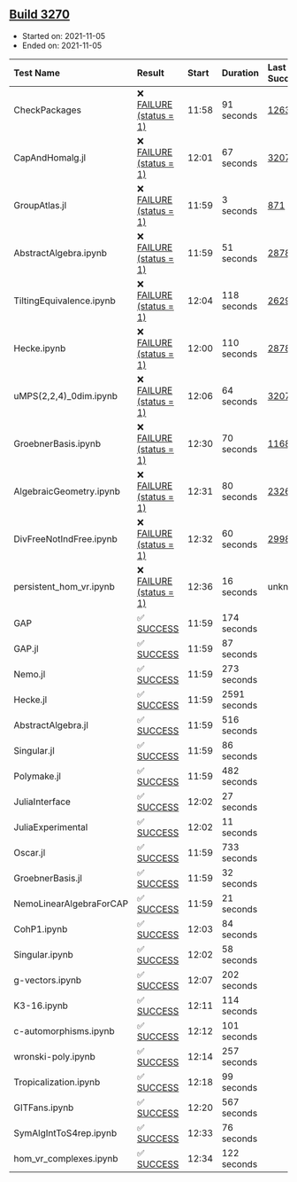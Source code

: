 ## [Build 3270](https://oscarci.mathematik.uni-kl.de/job/oscar-stable/3270/)

* Started on: 2021-11-05
* Ended on: 2021-11-05

| Test Name    | Result | Start | Duration | Last Success | First Failure |
|:-------------|:-------|:------|:---------|:-------------|:--------------|
| CheckPackages | ❌ [FAILURE (status = 1)](https://oscarci.mathematik.uni-kl.de/job/oscar-stable/3270/artifact/logs/build-3270/CheckPackages.log) | 11:58 | 91 seconds | [1263](https://oscarci.mathematik.uni-kl.de/job/oscar-stable/1263/) | [1264](https://oscarci.mathematik.uni-kl.de/job/oscar-stable/1264/) |
| CapAndHomalg.jl | ❌ [FAILURE (status = 1)](https://oscarci.mathematik.uni-kl.de/job/oscar-stable/3270/artifact/logs/build-3270/CapAndHomalg.jl.log) | 12:01 | 67 seconds | [3207](https://oscarci.mathematik.uni-kl.de/job/oscar-stable/3207/) | [3208](https://oscarci.mathematik.uni-kl.de/job/oscar-stable/3208/) |
| GroupAtlas.jl | ❌ [FAILURE (status = 1)](https://oscarci.mathematik.uni-kl.de/job/oscar-stable/3270/artifact/logs/build-3270/GroupAtlas.jl.log) | 11:59 | 3 seconds | [871](https://oscarci.mathematik.uni-kl.de/job/oscar-stable/871/) | [872](https://oscarci.mathematik.uni-kl.de/job/oscar-stable/872/) |
| AbstractAlgebra.ipynb | ❌ [FAILURE (status = 1)](https://oscarci.mathematik.uni-kl.de/job/oscar-stable/3270/artifact/logs/build-3270/AbstractAlgebra.ipynb.log) | 11:59 | 51 seconds | [2878](https://oscarci.mathematik.uni-kl.de/job/oscar-stable/2878/) | [2879](https://oscarci.mathematik.uni-kl.de/job/oscar-stable/2879/) |
| TiltingEquivalence.ipynb | ❌ [FAILURE (status = 1)](https://oscarci.mathematik.uni-kl.de/job/oscar-stable/3270/artifact/logs/build-3270/TiltingEquivalence.ipynb.log) | 12:04 | 118 seconds | [2629](https://oscarci.mathematik.uni-kl.de/job/oscar-stable/2629/) | [2630](https://oscarci.mathematik.uni-kl.de/job/oscar-stable/2630/) |
| Hecke.ipynb | ❌ [FAILURE (status = 1)](https://oscarci.mathematik.uni-kl.de/job/oscar-stable/3270/artifact/logs/build-3270/Hecke.ipynb.log) | 12:00 | 110 seconds | [2878](https://oscarci.mathematik.uni-kl.de/job/oscar-stable/2878/) | [2879](https://oscarci.mathematik.uni-kl.de/job/oscar-stable/2879/) |
| uMPS(2,2,4)_0dim.ipynb | ❌ [FAILURE (status = 1)](https://oscarci.mathematik.uni-kl.de/job/oscar-stable/3270/artifact/logs/build-3270/uMPS-2-2-4-_0dim.ipynb.log) | 12:06 | 64 seconds | [3207](https://oscarci.mathematik.uni-kl.de/job/oscar-stable/3207/) | [3208](https://oscarci.mathematik.uni-kl.de/job/oscar-stable/3208/) |
| GroebnerBasis.ipynb | ❌ [FAILURE (status = 1)](https://oscarci.mathematik.uni-kl.de/job/oscar-stable/3270/artifact/logs/build-3270/GroebnerBasis.ipynb.log) | 12:30 | 70 seconds | [1168](https://oscarci.mathematik.uni-kl.de/job/oscar-stable/1168/) | [1169](https://oscarci.mathematik.uni-kl.de/job/oscar-stable/1169/) |
| AlgebraicGeometry.ipynb | ❌ [FAILURE (status = 1)](https://oscarci.mathematik.uni-kl.de/job/oscar-stable/3270/artifact/logs/build-3270/AlgebraicGeometry.ipynb.log) | 12:31 | 80 seconds | [2326](https://oscarci.mathematik.uni-kl.de/job/oscar-stable/2326/) | [2327](https://oscarci.mathematik.uni-kl.de/job/oscar-stable/2327/) |
| DivFreeNotIndFree.ipynb | ❌ [FAILURE (status = 1)](https://oscarci.mathematik.uni-kl.de/job/oscar-stable/3270/artifact/logs/build-3270/DivFreeNotIndFree.ipynb.log) | 12:32 | 60 seconds | [2998](https://oscarci.mathematik.uni-kl.de/job/oscar-stable/2998/) | [2999](https://oscarci.mathematik.uni-kl.de/job/oscar-stable/2999/) |
| persistent_hom_vr.ipynb | ❌ [FAILURE (status = 1)](https://oscarci.mathematik.uni-kl.de/job/oscar-stable/3270/artifact/logs/build-3270/persistent_hom_vr.ipynb.log) | 12:36 | 16 seconds | unknown | unknown |
| GAP | ✅ [SUCCESS](https://oscarci.mathematik.uni-kl.de/job/oscar-stable/3270/artifact/logs/build-3270/GAP.log) | 11:59 | 174 seconds |  |  |
| GAP.jl | ✅ [SUCCESS](https://oscarci.mathematik.uni-kl.de/job/oscar-stable/3270/artifact/logs/build-3270/GAP.jl.log) | 11:59 | 87 seconds |  |  |
| Nemo.jl | ✅ [SUCCESS](https://oscarci.mathematik.uni-kl.de/job/oscar-stable/3270/artifact/logs/build-3270/Nemo.jl.log) | 11:59 | 273 seconds |  |  |
| Hecke.jl | ✅ [SUCCESS](https://oscarci.mathematik.uni-kl.de/job/oscar-stable/3270/artifact/logs/build-3270/Hecke.jl.log) | 11:59 | 2591 seconds |  |  |
| AbstractAlgebra.jl | ✅ [SUCCESS](https://oscarci.mathematik.uni-kl.de/job/oscar-stable/3270/artifact/logs/build-3270/AbstractAlgebra.jl.log) | 11:59 | 516 seconds |  |  |
| Singular.jl | ✅ [SUCCESS](https://oscarci.mathematik.uni-kl.de/job/oscar-stable/3270/artifact/logs/build-3270/Singular.jl.log) | 11:59 | 86 seconds |  |  |
| Polymake.jl | ✅ [SUCCESS](https://oscarci.mathematik.uni-kl.de/job/oscar-stable/3270/artifact/logs/build-3270/Polymake.jl.log) | 11:59 | 482 seconds |  |  |
| JuliaInterface | ✅ [SUCCESS](https://oscarci.mathematik.uni-kl.de/job/oscar-stable/3270/artifact/logs/build-3270/JuliaInterface.log) | 12:02 | 27 seconds |  |  |
| JuliaExperimental | ✅ [SUCCESS](https://oscarci.mathematik.uni-kl.de/job/oscar-stable/3270/artifact/logs/build-3270/JuliaExperimental.log) | 12:02 | 11 seconds |  |  |
| Oscar.jl | ✅ [SUCCESS](https://oscarci.mathematik.uni-kl.de/job/oscar-stable/3270/artifact/logs/build-3270/Oscar.jl.log) | 11:59 | 733 seconds |  |  |
| GroebnerBasis.jl | ✅ [SUCCESS](https://oscarci.mathematik.uni-kl.de/job/oscar-stable/3270/artifact/logs/build-3270/GroebnerBasis.jl.log) | 11:59 | 32 seconds |  |  |
| NemoLinearAlgebraForCAP | ✅ [SUCCESS](https://oscarci.mathematik.uni-kl.de/job/oscar-stable/3270/artifact/logs/build-3270/NemoLinearAlgebraForCAP.log) | 11:59 | 21 seconds |  |  |
| CohP1.ipynb | ✅ [SUCCESS](https://oscarci.mathematik.uni-kl.de/job/oscar-stable/3270/artifact/logs/build-3270/CohP1.ipynb.log) | 12:03 | 84 seconds |  |  |
| Singular.ipynb | ✅ [SUCCESS](https://oscarci.mathematik.uni-kl.de/job/oscar-stable/3270/artifact/logs/build-3270/Singular.ipynb.log) | 12:02 | 58 seconds |  |  |
| g-vectors.ipynb | ✅ [SUCCESS](https://oscarci.mathematik.uni-kl.de/job/oscar-stable/3270/artifact/logs/build-3270/g-vectors.ipynb.log) | 12:07 | 202 seconds |  |  |
| K3-16.ipynb | ✅ [SUCCESS](https://oscarci.mathematik.uni-kl.de/job/oscar-stable/3270/artifact/logs/build-3270/K3-16.ipynb.log) | 12:11 | 114 seconds |  |  |
| c-automorphisms.ipynb | ✅ [SUCCESS](https://oscarci.mathematik.uni-kl.de/job/oscar-stable/3270/artifact/logs/build-3270/c-automorphisms.ipynb.log) | 12:12 | 101 seconds |  |  |
| wronski-poly.ipynb | ✅ [SUCCESS](https://oscarci.mathematik.uni-kl.de/job/oscar-stable/3270/artifact/logs/build-3270/wronski-poly.ipynb.log) | 12:14 | 257 seconds |  |  |
| Tropicalization.ipynb | ✅ [SUCCESS](https://oscarci.mathematik.uni-kl.de/job/oscar-stable/3270/artifact/logs/build-3270/Tropicalization.ipynb.log) | 12:18 | 99 seconds |  |  |
| GITFans.ipynb | ✅ [SUCCESS](https://oscarci.mathematik.uni-kl.de/job/oscar-stable/3270/artifact/logs/build-3270/GITFans.ipynb.log) | 12:20 | 567 seconds |  |  |
| SymAlgIntToS4rep.ipynb | ✅ [SUCCESS](https://oscarci.mathematik.uni-kl.de/job/oscar-stable/3270/artifact/logs/build-3270/SymAlgIntToS4rep.ipynb.log) | 12:33 | 76 seconds |  |  |
| hom_vr_complexes.ipynb | ✅ [SUCCESS](https://oscarci.mathematik.uni-kl.de/job/oscar-stable/3270/artifact/logs/build-3270/hom_vr_complexes.ipynb.log) | 12:34 | 122 seconds |  |  |

